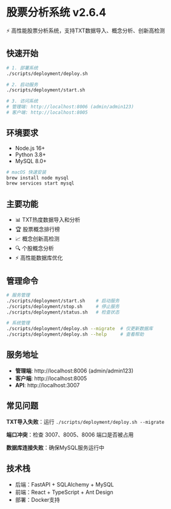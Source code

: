 # 股票分析系统 v2.6.4

⚡ 高性能股票分析系统，支持TXT数据导入、概念分析、创新高检测

## 快速开始

```bash
# 1. 部署系统
./scripts/deployment/deploy.sh

# 2. 启动服务
./scripts/deployment/start.sh

# 3. 访问系统
# 管理端: http://localhost:8006 (admin/admin123)
# 客户端: http://localhost:8005
```

## 环境要求

- Node.js 16+
- Python 3.8+
- MySQL 8.0+

```bash
# macOS 快速安装
brew install node mysql
brew services start mysql
```

## 主要功能

- 📊 TXT热度数据导入和分析
- 🏆 股票概念排行榜
- 📈 概念创新高检测
- 🔍 个股概念分析
- ⚡ 高性能数据库优化

## 管理命令

```bash
# 服务管理
./scripts/deployment/start.sh    # 启动服务
./scripts/deployment/stop.sh     # 停止服务
./scripts/deployment/status.sh   # 检查状态

# 系统管理
./scripts/deployment/deploy.sh --migrate  # 仅更新数据库
./scripts/deployment/deploy.sh --help     # 查看帮助
```

## 服务地址

- **管理端**: http://localhost:8006 (admin/admin123)
- **客户端**: http://localhost:8005
- **API**: http://localhost:3007

## 常见问题

**TXT导入失败**：运行 `./scripts/deployment/deploy.sh --migrate`

**端口冲突**：检查 3007、8005、8006 端口是否被占用

**数据库连接失败**：确保MySQL服务运行中

## 技术栈

- 后端：FastAPI + SQLAlchemy + MySQL
- 前端：React + TypeScript + Ant Design
- 部署：Docker支持